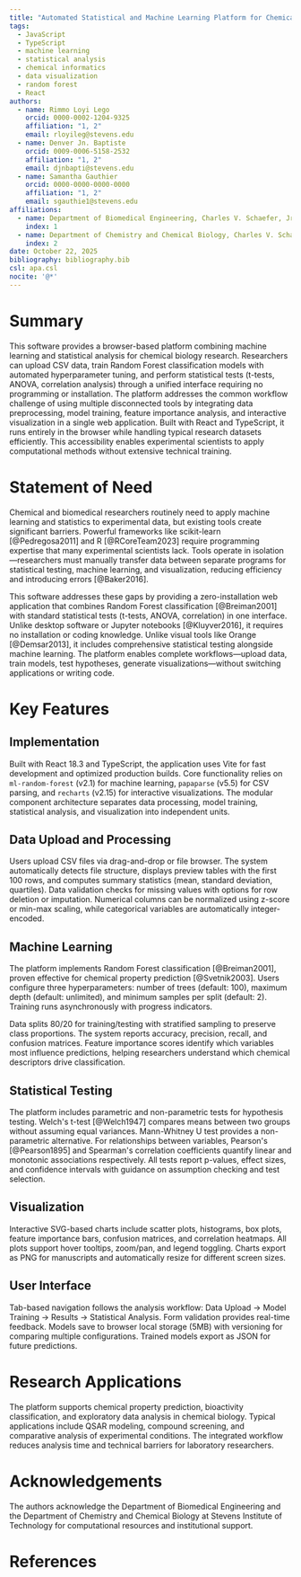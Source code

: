 ```yaml
---
title: "Automated Statistical and Machine Learning Platform for Chemical Biology Research"
tags:
  - JavaScript
  - TypeScript
  - machine learning
  - statistical analysis
  - chemical informatics
  - data visualization
  - random forest
  - React
authors:
  - name: Rimmo Loyi Lego
    orcid: 0000-0002-1204-9325
    affiliation: "1, 2"
    email: rloyileg@stevens.edu
  - name: Denver Jn. Baptiste
    orcid: 0009-0006-5158-2532
    affiliation: "1, 2"
    email: djnbapti@stevens.edu
  - name: Samantha Gauthier
    orcid: 0000-0000-0000-0000
    affiliation: "1, 2"
    email: sgauthie1@stevens.edu
affiliations:
  - name: Department of Biomedical Engineering, Charles V. Schaefer, Jr. School of Engineering and Science, Stevens Institute of Technology, Hoboken, NJ 07030, USA
    index: 1
  - name: Department of Chemistry and Chemical Biology, Charles V. Schaefer, Jr. School of Engineering and Science, Stevens Institute of Technology, Hoboken, NJ 07030, USA
    index: 2
date: October 22, 2025
bibliography: bibliography.bib    
csl: apa.csl                     
nocite: '@*'                    
---
```


# Summary

This software provides a browser-based platform combining machine learning and statistical analysis for chemical biology research. Researchers can upload CSV data, train Random Forest classification models with automated hyperparameter tuning, and perform statistical tests (t-tests, ANOVA, correlation analysis) through a unified interface requiring no programming or installation. The platform addresses the common workflow challenge of using multiple disconnected tools by integrating data preprocessing, model training, feature importance analysis, and interactive visualization in a single web application. Built with React and TypeScript, it runs entirely in the browser while handling typical research datasets efficiently. This accessibility enables experimental scientists to apply computational methods without extensive technical training.

# Statement of Need

Chemical and biomedical researchers routinely need to apply machine learning and statistics to experimental data, but existing tools create significant barriers. Powerful frameworks like scikit-learn [@Pedregosa2011] and R [@RCoreTeam2023] require programming expertise that many experimental scientists lack. Tools operate in isolation—researchers must manually transfer data between separate programs for statistical testing, machine learning, and visualization, reducing efficiency and introducing errors [@Baker2016].

This software addresses these gaps by providing a zero-installation web application that combines Random Forest classification [@Breiman2001] with standard statistical tests (t-tests, ANOVA, correlation) in one interface. Unlike desktop software or Jupyter notebooks [@Kluyver2016], it requires no installation or coding knowledge. Unlike visual tools like Orange [@Demsar2013], it includes comprehensive statistical testing alongside machine learning. The platform enables complete workflows—upload data, train models, test hypotheses, generate visualizations—without switching applications or writing code.

# Key Features

## Implementation

Built with React 18.3 and TypeScript, the application uses Vite for fast development and optimized production builds. Core functionality relies on `ml-random-forest` (v2.1) for machine learning, `papaparse` (v5.5) for CSV parsing, and `recharts` (v2.15) for interactive visualizations. The modular component architecture separates data processing, model training, statistical analysis, and visualization into independent units.

## Data Upload and Processing

Users upload CSV files via drag-and-drop or file browser. The system automatically detects file structure, displays preview tables with the first 100 rows, and computes summary statistics (mean, standard deviation, quartiles). Data validation checks for missing values with options for row deletion or imputation. Numerical columns can be normalized using z-score or min-max scaling, while categorical variables are automatically integer-encoded.

## Machine Learning

The platform implements Random Forest classification [@Breiman2001], proven effective for chemical property prediction [@Svetnik2003]. Users configure three hyperparameters: number of trees (default: 100), maximum depth (default: unlimited), and minimum samples per split (default: 2). Training runs asynchronously with progress indicators.

Data splits 80/20 for training/testing with stratified sampling to preserve class proportions. The system reports accuracy, precision, recall, and confusion matrices. Feature importance scores identify which variables most influence predictions, helping researchers understand which chemical descriptors drive classification.

## Statistical Testing

The platform includes parametric and non-parametric tests for hypothesis testing. Welch's t-test [@Welch1947] compares means between two groups without assuming equal variances. Mann-Whitney U test provides a non-parametric alternative. For relationships between variables, Pearson's [@Pearson1895] and Spearman's correlation coefficients quantify linear and monotonic associations respectively. All tests report p-values, effect sizes, and confidence intervals with guidance on assumption checking and test selection.

## Visualization

Interactive SVG-based charts include scatter plots, histograms, box plots, feature importance bars, confusion matrices, and correlation heatmaps. All plots support hover tooltips, zoom/pan, and legend toggling. Charts export as PNG for manuscripts and automatically resize for different screen sizes.

## User Interface

Tab-based navigation follows the analysis workflow: Data Upload → Model Training → Results → Statistical Analysis. Form validation provides real-time feedback. Models save to browser local storage (5MB) with versioning for comparing multiple configurations. Trained models export as JSON for future predictions.

# Research Applications

The platform supports chemical property prediction, bioactivity classification, and exploratory data analysis in chemical biology. Typical applications include QSAR modeling, compound screening, and comparative analysis of experimental conditions. The integrated workflow reduces analysis time and technical barriers for laboratory researchers.

# Acknowledgements

The authors acknowledge the Department of Biomedical Engineering and the Department of Chemistry and Chemical Biology at Stevens Institute of Technology for computational resources and institutional support.

# References
